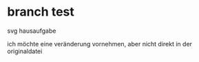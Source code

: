 # branch test
svg hausaufgabe

ich möchte eine veränderung vornehmen, aber nicht direkt in der originaldatei
